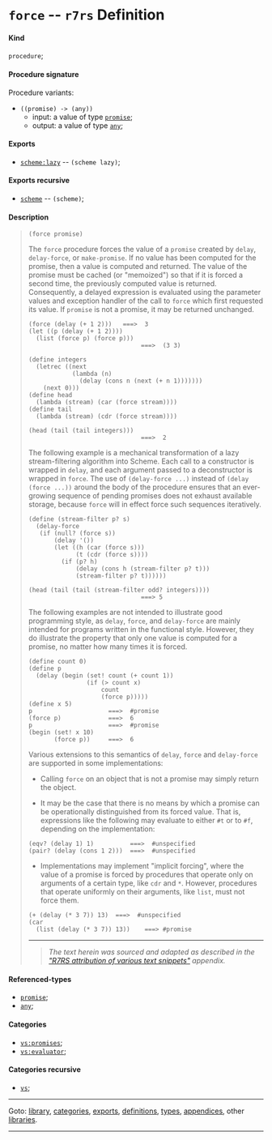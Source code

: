 

<a id='definition__r7rs__force'></a>

# `force` -- `r7rs` Definition


<a id='definition__r7rs__force__kind'></a>

#### Kind

`procedure`;


<a id='definition__r7rs__force__procedure-signature'></a>

#### Procedure signature

Procedure variants:
 * `((promise) -> (any))`
   * input: a value of type [`promise`](../../r7rs/types/promise.md#type__r7rs__promise);
   * output: a value of type [`any`](../../r7rs/types/any.md#type__r7rs__any);


<a id='definition__r7rs__force__exports'></a>

#### Exports

 * [`scheme:lazy`](../../r7rs/exports/scheme_3a_lazy.md#export__r7rs__scheme_3a_lazy) -- `(scheme lazy)`;


<a id='definition__r7rs__force__exports-recursive'></a>

#### Exports recursive

 * [`scheme`](../../r7rs/exports/scheme.md#export__r7rs__scheme) -- `(scheme)`;


<a id='definition__r7rs__force__description'></a>

#### Description

> ````
> (force promise)
> ````
> 
> 
> The `force` procedure forces the value of a `promise` created
> by `delay`, `delay-force`, or `make-promise`.
> If no value has been computed for the promise, then a value is
> computed and returned.  The value of the promise must be cached (or
> "memoized") so that if it is forced a second time, the previously
> computed value is returned.
> Consequently, a delayed expression is evaluated using the parameter
> values and exception handler of the call to `force` which first
> requested its value.
> If `promise` is not a promise, it may be returned unchanged.
> 
> ````
> (force (delay (+ 1 2)))   ===>  3
> (let ((p (delay (+ 1 2))))
>   (list (force p) (force p)))
>                                ===>  (3 3)
> 
> (define integers
>   (letrec ((next
>             (lambda (n)
>               (delay (cons n (next (+ n 1)))))))
>     (next 0)))
> (define head
>   (lambda (stream) (car (force stream))))
> (define tail
>   (lambda (stream) (cdr (force stream))))
> 
> (head (tail (tail integers)))
>                                ===>  2
> ````
> 
> The following example is a mechanical transformation of a lazy
> stream-filtering algorithm into Scheme.  Each call to a constructor is
> wrapped in `delay`, and each argument passed to a deconstructor is
> wrapped in `force`.  The use of `(delay-force ...)` instead of
> `(delay (force ...))` around the body of the procedure ensures that an
> ever-growing sequence of pending promises does not
> exhaust available storage,
> because `force` will in effect force such sequences iteratively.
> 
> ````
> (define (stream-filter p? s)
>   (delay-force
>    (if (null? (force s))
>        (delay '())
>        (let ((h (car (force s)))
>              (t (cdr (force s))))
>          (if (p? h)
>              (delay (cons h (stream-filter p? t)))
>              (stream-filter p? t))))))
> 
> (head (tail (tail (stream-filter odd? integers))))
>                                ===> 5
> ````
> 
> The following examples are not intended to illustrate good programming
> style, as `delay`, `force`, and `delay-force` are mainly intended
> for programs written in the functional style.
> However, they do illustrate the property that only one value is
> computed for a promise, no matter how many times it is forced.
> 
> ````
> (define count 0)
> (define p
>   (delay (begin (set! count (+ count 1))
>                 (if (> count x)
>                     count
>                     (force p)))))
> (define x 5)
> p                     ===>  #promise
> (force p)             ===>  6
> p                     ===>  #promise
> (begin (set! x 10)
>        (force p))     ===>  6
> ````
> 
> Various extensions to this semantics of `delay`, `force` and
> `delay-force` are supported in some implementations:
> 
>   * Calling `force` on an object that is not a promise may simply
> return the object.
> 
>   * It may be the case that there is no means by which a promise can be
> operationally distinguished from its forced value.  That is, expressions
> like the following may evaluate to either `#t` or to `#f`,
> depending on the implementation:
> 
> ````
> (eqv? (delay 1) 1)          ===>  #unspecified
> (pair? (delay (cons 1 2)))  ===>  #unspecified
> ````
> 
>   * Implementations may implement "implicit forcing", where
> the value of a promise is forced by procedures
> that operate only on arguments of a certain type, like `cdr`
> and `*`.  However, procedures that operate uniformly on their
> arguments, like `list`, must not force them.
> 
> ````
> (+ (delay (* 3 7)) 13)  ===>  #unspecified
> (car
>   (list (delay (* 3 7)) 13))    ===> #promise
> ````
> 
> 
> ----
> > *The text herein was sourced and adapted as described in the ["R7RS attribution of various text snippets"](../../r7rs/appendices/attribution.md#appendix__r7rs__attribution) appendix.*


<a id='definition__r7rs__force__referenced-types'></a>

#### Referenced-types

 * [`promise`](../../r7rs/types/promise.md#type__r7rs__promise);
 * [`any`](../../r7rs/types/any.md#type__r7rs__any);


<a id='definition__r7rs__force__categories'></a>

#### Categories

 * [`vs:promises`](../../r7rs/categories/vs_3a_promises.md#category__r7rs__vs_3a_promises);
 * [`vs:evaluator`](../../r7rs/categories/vs_3a_evaluator.md#category__r7rs__vs_3a_evaluator);


<a id='definition__r7rs__force__categories-recursive'></a>

#### Categories recursive

 * [`vs`](../../r7rs/categories/vs.md#category__r7rs__vs);

----

Goto: [library](../../r7rs/_index.md#library__r7rs), [categories](../../r7rs/categories/_index.md#toc__r7rs__categories), [exports](../../r7rs/exports/_index.md#toc__r7rs__exports), [definitions](../../r7rs/definitions/_index.md#toc__r7rs__definitions), [types](../../r7rs/types/_index.md#toc__r7rs__types), [appendices](../../r7rs/appendices/_index.md#toc__r7rs__appendices), other [libraries](../../_libraries.md#toc__libraries).

----

